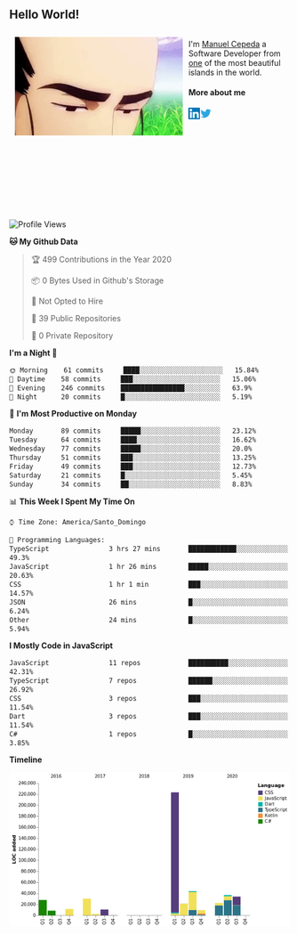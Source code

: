 <h2> Hello World!</h2>

<div style="display:inline-block">
  <img alt="Ah, I see you're a man of culture as well" align="left" width="60%" style="margin: 10px" src="https://raw.githubusercontent.com/mecm1993/mecm1993/master/assets/background.gif">

  I'm [Manuel Cepeda](https://manuelcepeda.dev) a Software Developer from [one](https://en.wikipedia.org/wiki/Dominican_Republic) of the most beautiful islands in the world.

  #### More about me

  <a href="https://www.linkedin.com/in/manuel-cepeda-0336a999/">
    <img align="left" alt="Manuel Cepeda | LinkedIn" width="21px" src="https://raw.githubusercontent.com/mecm1993/mecm1993/master/assets/linkedin.svg" />
  </a>
  <a href="https://twitter.com/mecm1993">
    <img align="left" alt="Manuel Cepeda | Twitter" width="21px" src="https://raw.githubusercontent.com/mecm1993/mecm1993/master/assets/twitter.svg" />
  </a>
  <br />
  <br />
  <br />
  <br />
  <br />
  <br />
  <br />
  <br />
  <br />
  <br />
  <br />
</div>

<!--START_SECTION:waka-->
![Profile Views](http://img.shields.io/badge/Profile%20Views-19-blue)

**🐱 My Github Data** 

> 🏆 499 Contributions in the Year 2020
 > 
> 📦 0 Bytes Used in Github's Storage 
 > 
> 🚫 Not Opted to Hire
 > 
> 📜 39 Public Repositories
 > 
> 🔑 0 Private Repository 
 > 
**I'm a Night 🦉** 

```text
🌞 Morning    61 commits     ████░░░░░░░░░░░░░░░░░░░░░   15.84% 
🌆 Daytime    58 commits     ███░░░░░░░░░░░░░░░░░░░░░░   15.06% 
🌃 Evening    246 commits    ████████████████░░░░░░░░░   63.9% 
🌙 Night      20 commits     █░░░░░░░░░░░░░░░░░░░░░░░░   5.19%

```
📅 **I'm Most Productive on Monday** 

```text
Monday       89 commits     █████░░░░░░░░░░░░░░░░░░░░   23.12% 
Tuesday      64 commits     ████░░░░░░░░░░░░░░░░░░░░░   16.62% 
Wednesday    77 commits     █████░░░░░░░░░░░░░░░░░░░░   20.0% 
Thursday     51 commits     ███░░░░░░░░░░░░░░░░░░░░░░   13.25% 
Friday       49 commits     ███░░░░░░░░░░░░░░░░░░░░░░   12.73% 
Saturday     21 commits     █░░░░░░░░░░░░░░░░░░░░░░░░   5.45% 
Sunday       34 commits     ██░░░░░░░░░░░░░░░░░░░░░░░   8.83%

```


📊 **This Week I Spent My Time On** 

```text
⌚︎ Time Zone: America/Santo_Domingo

💬 Programming Languages: 
TypeScript               3 hrs 27 mins       ████████████░░░░░░░░░░░░░   49.3% 
JavaScript               1 hr 26 mins        █████░░░░░░░░░░░░░░░░░░░░   20.63% 
CSS                      1 hr 1 min          ███░░░░░░░░░░░░░░░░░░░░░░   14.57% 
JSON                     26 mins             █░░░░░░░░░░░░░░░░░░░░░░░░   6.24% 
Other                    24 mins             █░░░░░░░░░░░░░░░░░░░░░░░░   5.94%

```

**I Mostly Code in JavaScript** 

```text
JavaScript               11 repos            ██████████░░░░░░░░░░░░░░░   42.31% 
TypeScript               7 repos             ██████░░░░░░░░░░░░░░░░░░░   26.92% 
CSS                      3 repos             ███░░░░░░░░░░░░░░░░░░░░░░   11.54% 
Dart                     3 repos             ███░░░░░░░░░░░░░░░░░░░░░░   11.54% 
C#                       1 repos             █░░░░░░░░░░░░░░░░░░░░░░░░   3.85%

```


**Timeline**

![Chart not found](https://github.com/mecm1993/mecm1993/blob/master/charts/bar_graph.png) 


<!--END_SECTION:waka-->
